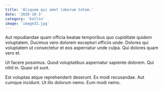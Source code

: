 ```yaml
---
title: 'Aliquam qui amet laborum totam.'
date: '2020-10-3'
category: 'kotlin'
image: 'image32.jpg'
---
```


Aut repudiandae quam officia beatae temporibus quo cupiditate quidem voluptatem. Ducimus vero dolorem excepturi officiis unde. Dolores qui voluptatem ut consectetur et eos aspernatur unde culpa. Qui dolores quam vero et.
 Ut facere possimus. Quod voluptatibus aspernatur sapiente dolorem. Qui nihil in. Quasi sit sunt.
 Est voluptas atque reprehenderit deserunt. Ex modi recusandae. Aut cumque incidunt. Ut illo dolorum nemo. Eum modi nemo.
